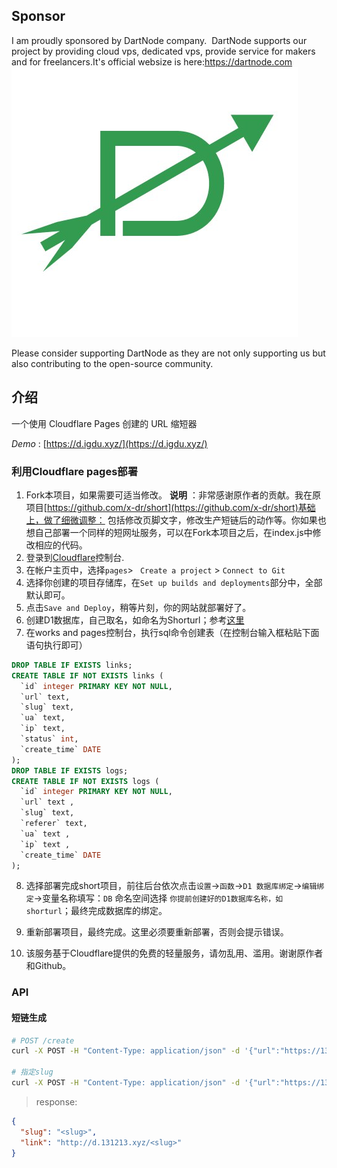 

## Sponsor
I am proudly sponsored by DartNode company.  DartNode supports our project by providing cloud vps, dedicated vps, provide service for makers and for freelancers.It's official websize is here:https://dartnode.com
![DartNode Logo](https://raw.githubusercontent.com/igengdu/Picsum/main/images/Dartnode20240123.png)

Please consider supporting DartNode as they are not only supporting us but also contributing to the open-source community.



## 介绍

一个使用 Cloudflare Pages 创建的 URL 缩短器

*Demo* : [https://d.igdu.xyz/](https://d.igdu.xyz/)



### 利用Cloudflare pages部署


1. Fork本项目，如果需要可适当修改。
    **说明** ：非常感谢原作者的贡献。我在原项目[https://github.com/x-dr/short](https://github.com/x-dr/short)基础上，做了细微调整：
   包括修改页脚文字，修改生产短链后的动作等。你如果也想自己部署一个同样的短网址服务，可以在Fork本项目之后，在index.js中修改相应的代码。
2. 登录到[Cloudflare](https://dash.cloudflare.com/)控制台.
3. 在帐户主页中，选择`pages`> ` Create a project` > `Connect to Git`
4. 选择你创建的项目存储库，在`Set up builds and deployments`部分中，全部默认即可。
5. 点击`Save and Deploy`，稍等片刻，你的网站就部署好了。
6. 创建D1数据库，自己取名，如命名为Shorturl；参考[这里](https://github.com/x-dr/telegraph-Image/blob/main/docs/manage.md)
7. 在works and pages控制台，执行sql命令创建表（在控制台输入框粘贴下面语句执行即可）

```sql
DROP TABLE IF EXISTS links;
CREATE TABLE IF NOT EXISTS links (
  `id` integer PRIMARY KEY NOT NULL,
  `url` text,
  `slug` text,
  `ua` text,
  `ip` text,
  `status` int,
  `create_time` DATE
);
DROP TABLE IF EXISTS logs;
CREATE TABLE IF NOT EXISTS logs (
  `id` integer PRIMARY KEY NOT NULL,
  `url` text ,
  `slug` text,
  `referer` text,
  `ua` text ,
  `ip` text ,
  `create_time` DATE
);

```
8. 选择部署完成short项目，前往后台依次点击`设置`->`函数`->`D1 数据库绑定`->`编辑绑定`->变量名称填写：`DB`   命名空间选择 `你提前创建好的D1数据库名称，如shorturl`；最终完成数据库的绑定。

9. 重新部署项目，最终完成。这里必须要重新部署，否则会提示错误。
    
10. 该服务基于Cloudflare提供的免费的轻量服务，请勿乱用、滥用。谢谢原作者和Github。


### API

#### 短链生成

```bash
# POST /create
curl -X POST -H "Content-Type: application/json" -d '{"url":"https://131213.xyz"}' https://d.131213.xyz/create

# 指定slug
curl -X POST -H "Content-Type: application/json" -d '{"url":"https://131213.xyz","slug":"scxs"}' https://d.131213.xyz/create

```



> response:

```json
{
  "slug": "<slug>",
  "link": "http://d.131213.xyz/<slug>"
}
```



